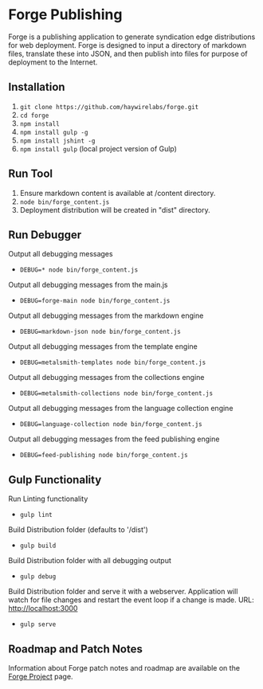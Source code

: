 Forge Publishing
================

Forge is a publishing application to generate syndication edge distributions for web deployment.
Forge is designed to input a directory of markdown files, translate these into JSON, and then publish into files for purpose of deployment to the Internet.

Installation
------------

1. ```git clone https://github.com/haywirelabs/forge.git```
2. ```cd forge```
3. ```npm install```
4. ```npm install gulp -g```
5. ```npm install jshint -g```
6. ```npm install gulp``` (local project version of Gulp)

Run Tool
--------

1. Ensure markdown content is available at /content directory.
2. ```node bin/forge_content.js```
3. Deployment distribution will be created in "dist" directory.

Run Debugger
------------

Output all debugging messages

  - ```DEBUG=* node bin/forge_content.js```

Output all debugging messages from the main.js

  - ```DEBUG=forge-main node bin/forge_content.js```

Output all debugging messages from the markdown engine

  - ```DEBUG=markdown-json node bin/forge_content.js```

Output all debugging messages from the template engine

  - ```DEBUG=metalsmith-templates node bin/forge_content.js```

Output all debugging messages from the collections engine

  - ```DEBUG=metalsmith-collections node bin/forge_content.js```

Output all debugging messages from the language collection engine

  - ```DEBUG=language-collection node bin/forge_content.js```

Output all debugging messages from the feed publishing engine

  - ```DEBUG=feed-publishing node bin/forge_content.js```

Gulp Functionality
------------------

Run Linting functionality

  - ```gulp lint```

Build Distribution folder (defaults to '/dist')

  - ```gulp build```

Build Distribution folder with all debugging output

  - ```gulp debug```

Build Distribution folder and serve it with a webserver.  Application will watch for file changes and restart the event loop if a change is made.
URL: [http://localhost:3000](http://localhost:3000)

  - ```gulp serve```

Roadmap and Patch Notes
-----------------------

Information about Forge patch notes and roadmap are available on the [Forge Project](https://confluence.zenimaxonline.com:8444/display/services/POC+Project+-+Forge) page.